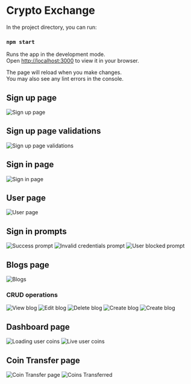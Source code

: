 # Crypto Exchange

In the project directory, you can run:

### `npm start`

Runs the app in the development mode.\
Open [http://localhost:3000](http://localhost:3000) to view it in your browser.

The page will reload when you make changes.\
You may also see any lint errors in the console.

## Sign up page
![Sign up page](/media/Screenshot%20(343).png "Sign up page")
## Sign up page validations
![Sign up page validations](/media/Screenshot%20(351).png "Sign up page validations")
## Sign in page
![Sign in page](/media/Screenshot%20(344).png "Sign in page")
## User page
![User page](/media/Screenshot%20(346).png "User page")
## Sign in prompts
![Success prompt](/media/Screenshot%20(345).png "Success prompt")
![Invalid credentials prompt](/media/Screenshot%20(347).png "Invalid credentials prompt")
![User blocked prompt](/media/Screenshot%20(348).png "User blocked prompt")

## Blogs page
![Blogs](/media/Screenshot%20(370).png "Blogs")

### CRUD operations
![View blog](/media/Screenshot%20(371).png "View blog")
![Edit blog](/media/Screenshot%20(372).png "Edit blog")
![Delete blog](/media/Screenshot%20(373).png "Delete blog")
![Create blog](/media/Screenshot%20(374).png "Create blog")
![Create blog](/media/Screenshot%20(375).png "Create blog")

## Dashboard page
![Loading user coins](/media/Screenshot%20(24).png "Loading user coins")
![Live user coins](/media/Screenshot%20(25).png "Live user coins")
## Coin Transfer page
![Coin Transfer page](/media/Screenshot%20(26).png "Coin Transfer page")
![Coins Transferred](/media/Screenshot%20(27).png "Coins Transferred")
